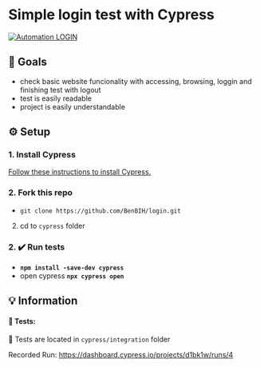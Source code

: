# Simple login test with Cypress

[![Automation LOGIN](https://img.shields.io/endpoint?url=https://dashboard.cypress.io/badge/detailed/d1bk1w&style=flat&logo=cypress)](https://dashboard.cypress.io/projects/d1bk1w/runs)

## :goal_net: Goals
- check basic website funcionality with accessing, browsing, loggin and finishing test with logout
- test is easily readable
- project is easily understandable

## :gear: Setup

### 1. Install Cypress

[Follow these instructions to install Cypress.](https://on.cypress.io/installing-cypress)

### 2. Fork this repo

- `git clone https://github.com/BenBIH/login.git`
2. cd to `cypress` folder

### 2. :heavy_check_mark: Run tests

 - **`npm install -save-dev cypress`** 
 - open cypress  **`npx cypress open`**
 
 ## :bulb: Information
#### :test_tube: Tests:
:file_folder: Tests are located in `cypress/integration` folder

Recorded Run: https://dashboard.cypress.io/projects/d1bk1w/runs/4